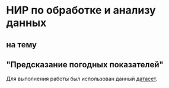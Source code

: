 # НИР по обработке и анализу данных
## на тему 
## "Предсказание погодных показателей" 
Для выполнения работы был использован данный [датасет](https://www.kaggle.com/datasets/muthuj7/weather-dataset?resource=download).
